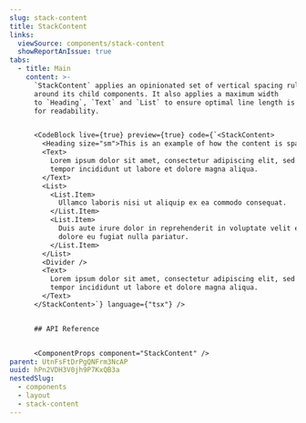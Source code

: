```yaml
---
slug: stack-content
title: StackContent
links:
  viewSource: components/stack-content
  showReportAnIssue: true
tabs:
  - title: Main
    content: >-
      `StackContent` applies an opinionated set of vertical spacing rules
      around its child components. It also applies a maximum width
      to `Heading`, `Text` and `List` to ensure optimal line length is preserved
      for readability.


      <CodeBlock live={true} preview={true} code={`<StackContent>
        <Heading size="sm">This is an example of how the content is spaced</Heading>
        <Text>
          Lorem ipsum dolor sit amet, consectetur adipiscing elit, sed do eiusmod
          tempor incididunt ut labore et dolore magna aliqua.
        </Text>
        <List>
          <List.Item>
            Ullamco laboris nisi ut aliquip ex ea commodo consequat.
          </List.Item>
          <List.Item>
            Duis aute irure dolor in reprehenderit in voluptate velit esse cillum
            dolore eu fugiat nulla pariatur.
          </List.Item>
        </List>
        <Divider />
        <Text>
          Lorem ipsum dolor sit amet, consectetur adipiscing elit, sed do eiusmod
          tempor incididunt ut labore et dolore magna aliqua.
        </Text>
      </StackContent>`} language={"tsx"} />


      ## API Reference


      <ComponentProps component="StackContent" />
parent: UtnFsFtDrPgQNFrm3NcAP
uuid: hPn2VDH3V0jh9P7KxQB3a
nestedSlug:
  - components
  - layout
  - stack-content
---
```

